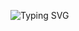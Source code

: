 <a style="text-align: center;"><img src="https://readme-typing-svg.demolab.com?font=Fira+Code&pause=1000&random=false&width=435&lines=%F0%9D%97%A6%F0%9D%97%98%F0%9D%97%9F%F0%9D%97%94%F0%9D%97%A0+%F0%9D%97%95%F0%9D%97%98%F0%9D%97%A1+%F0%9D%97%AC%F0%9D%97%94%F0%9D%97%9E%F0%9D%97%A8%F0%9D%97%A5%F0%9D%97%94+%F0%9F%91%8B" alt="Typing SVG" /></a>
